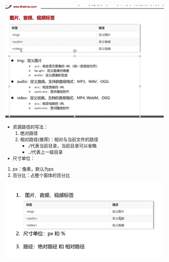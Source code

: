 ![](assets/03图片、音频、视频标签/file-20250702160946949.png)
* 资源路径的写法：
	1. 绝对路径
	2. 相对路径(推荐)：相对与当前文件的路径
		* ./代表当前目录，当前目录可以省略
		* ../代表上一级目录
* 尺寸单位：
1. px：像素，默认为ps
2. 百分比：占整个窗体的百分比


![](assets/03图片、音频、视频标签/file-20250702170047594.png)
